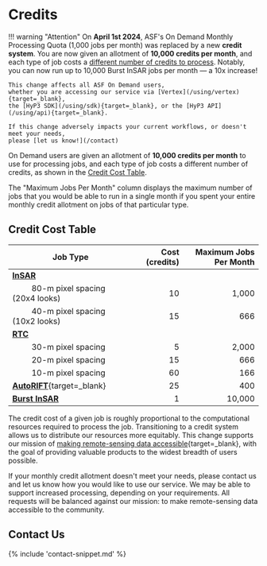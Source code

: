 # Credits

!!! warning "Attention"
    On **April 1st 2024**, ASF's On Demand Monthly Processing Quota (1,000 jobs per 
    month) was replaced by a new **credit system**.
    You are now given an allotment of **10,000 credits per month**,
    and each type of job costs a [different number of credits to process](#credit-cost-table). 
    Notably, you can now run up to 10,000 Burst InSAR jobs per month — 
    a 10x increase!

    This change affects all ASF On Demand users,
    whether you are accessing our service via [Vertex](/using/vertex){target=_blank},
    the [HyP3 SDK](/using/sdk){target=_blank}, or the [HyP3 API](/using/api){target=_blank}.

    If this change adversely impacts your current workflows, or doesn't meet your needs,
    please [let us know!](/contact)

On Demand users are given an allotment of **10,000 credits per month** to use for 
processing jobs, and each type of job costs a different number of credits, as shown in the [Credit Cost Table](#credit-cost-table).

The "Maximum Jobs Per Month" column displays the maximum number of jobs that you 
would be able to run in a single month if you spent your entire monthly credit 
allotment on jobs of that particular type.

## Credit Cost Table
| Job Type                                                                         |  Cost (credits) | Maximum Jobs Per Month |
|----------------------------------------------------------------------------------|----------------:|-----------------------:|
| [**InSAR**](/guides/insar_product_guide/)                                        |                 |                        |
| &nbsp;&nbsp;&nbsp;&nbsp;&nbsp;&nbsp;&nbsp;&nbsp; 80-m pixel spacing (20x4 looks) |              10 |                  1,000 |
| &nbsp;&nbsp;&nbsp;&nbsp;&nbsp;&nbsp;&nbsp;&nbsp; 40-m pixel spacing (10x2 looks) |              15 |                    666 |
| [**RTC**](/guides/rtc_product_guide/)                                            |                 |                        |
| &nbsp;&nbsp;&nbsp;&nbsp;&nbsp;&nbsp;&nbsp;&nbsp; 30-m pixel spacing              |               5 |                  2,000 |
| &nbsp;&nbsp;&nbsp;&nbsp;&nbsp;&nbsp;&nbsp;&nbsp; 20-m pixel spacing              |              15 |                    666 |
| &nbsp;&nbsp;&nbsp;&nbsp;&nbsp;&nbsp;&nbsp;&nbsp; 10-m pixel spacing              |              60 |                    166 |
| [**AutoRIFT**](https://its-live.jpl.nasa.gov/){target=_blank}                    |              25 |                    400 |
| [**Burst InSAR**](/guides/burst_insar_product_guide/)                            |               1 |                 10,000 |

The credit cost of a given job is roughly proportional to the computational resources required to process the job.
Transitioning to a credit system allows us to distribute our resources more equitably.
This change supports our mission of [making remote-sensing data accessible](https://asf.alaska.edu/about-asf/ 'asf.alaska.edu/about-asf' ){target=_blank},
with the goal of providing valuable products to the widest breadth of users possible.

If your monthly credit allotment doesn't meet your needs,
please contact us and let us know how you would like to use our service.
We may be able to support increased processing, depending on your requirements.
All requests will be balanced against our mission: to make remote-sensing data accessible to the community.

## Contact Us

{% include 'contact-snippet.md' %}
